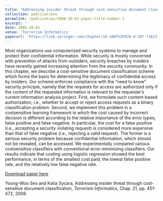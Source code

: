 ```yaml
---
title: "Addressing insider threat through cost-sensitive document classification"
collection: publications
permalink: /publication/2008-10-01-paper-title-number-1
excerpt: ''
date: 2008-10-01
venue: 'Terrorism Informatics'
paperurl: 'https://link.springer.com/chapter/10.1007%2F978-0-387-71613-8_21'
---
```

Most organizations use computerized security systems to manage and protect their confidential information. While security is mostly concerned with prevention of attacks from outsiders, security breaches by insiders have recently gained increasing attention from the security community. In this chapter, we describe a cost-sensitive document classification scheme which forms the basis for determining the legitimacy of confidential access by insiders. Our scheme enforces compliance with the “need to know” security principle, namely that the requests for access are authorized only if the content of the requested information is relevant to the requester’s current information analysis project. First, we formulate such content-based authorization, i.e., whether to accept or reject access requests as a binary classification problem. Second, we implement this problem in a costsensitive learning framework in which the cost caused by incorrect decision is different according to the relative importance of the error types; false positive and false negative. In particular, the cost for a false positive (i.e., accepting a security violating request) is considered more expensive than that of false negative (i.e., rejecting a valid request). The former is a serious security problem because confidential information, which should not be revealed, can be accessed. We experimentally compared various costsensitive classifiers with conventional error-minimizing classifiers. Our results indicate that costing using logistic regression showed the best performance, in terms of the smallest cost paid, the lowest false positive rate, and the relatively low false negative rate.

[Download paper here](https://link.springer.com/chapter/10.1007%2F978-0-387-71613-8_21)

Young-Woo Seo and Katia Sycara, Addressing insider threat through cost-sensitive document classification, <i>Terrorism Informatics</i>, Chap. 21, pp. 451-472, 2008. 